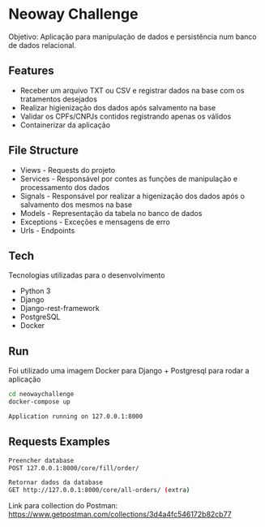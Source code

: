 # Neoway Challenge

Objetivo:
Aplicação para manipulação de dados e persistência num banco de dados relacional.

## Features

- Receber um arquivo TXT ou CSV e registrar dados na base com os tratamentos desejados
- Realizar higienização dos dados após salvamento na base
- Validar os CPFs/CNPJs contidos registrando apenas os válidos
- Containerizar da aplicação

## File Structure

- Views - Requests do projeto 
- Services - Responsável por contes as funções de manipulação e processamento dos dados
- Signals - Responsável por realizar a higenização dos dados após o salvamento dos mesmos na base
- Models - Representação da tabela no banco de dados 
- Exceptions - Exceções e mensagens de erro
- Urls - Endpoints

## Tech

Tecnologias utilizadas para o desenvolvimento

- Python 3
- Django 
- Django-rest-framework
- PostgreSQL 
- Docker 


## Run

Foi utilizado uma imagem Docker para Django + Postgresql para rodar a aplicação


```sh
cd neowaychallenge
docker-compose up
```

```sh
Application running on 127.0.0.1:8000
```

## Requests Examples

```sh
Preencher database
POST 127.0.0.1:8000/core/fill/order/
```

```sh
Retornar dados da database
GET http://127.0.0.1:8000/core/all-orders/ (extra)
```


Link para collection do Postman:
https://www.getpostman.com/collections/3d4a4fc546172b82cb77